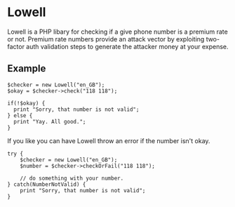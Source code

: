 # Lowell
Lowell is a PHP libary for checking if a give phone number is a premium rate or not. Premium rate numbers provide an attack vector by exploiting two-factor auth validation steps to generate the attacker money at your expense. 

## Example
```
$checker = new Lowell("en_GB");
$okay = $checker->check("118 118");

if(!$okay) {
  print "Sorry, that number is not valid";
} else {
  print "Yay. All good.";
}
```

If you like you can have Lowell throw an error if the number isn't okay.

```
try {
    $checker = new Lowell("en_GB");
    $number = $checker->checkOrFail("118 118");
    
    // do something with your number.
} catch(NumberNotValid) {
    print "Sorry, that number is not valid";
}
```
